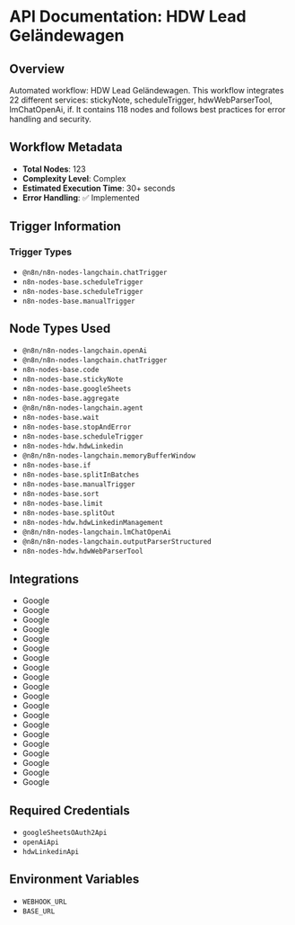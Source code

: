 # API Documentation: HDW Lead Geländewagen

## Overview
Automated workflow: HDW Lead Geländewagen. This workflow integrates 22 different services: stickyNote, scheduleTrigger, hdwWebParserTool, lmChatOpenAi, if. It contains 118 nodes and follows best practices for error handling and security.

## Workflow Metadata
- **Total Nodes**: 123
- **Complexity Level**: Complex
- **Estimated Execution Time**: 30+ seconds
- **Error Handling**: ✅ Implemented

## Trigger Information
### Trigger Types
- `@n8n/n8n-nodes-langchain.chatTrigger`
- `n8n-nodes-base.scheduleTrigger`
- `n8n-nodes-base.scheduleTrigger`
- `n8n-nodes-base.manualTrigger`

## Node Types Used
- `@n8n/n8n-nodes-langchain.openAi`
- `@n8n/n8n-nodes-langchain.chatTrigger`
- `n8n-nodes-base.code`
- `n8n-nodes-base.stickyNote`
- `n8n-nodes-base.googleSheets`
- `n8n-nodes-base.aggregate`
- `@n8n/n8n-nodes-langchain.agent`
- `n8n-nodes-base.wait`
- `n8n-nodes-base.stopAndError`
- `n8n-nodes-base.scheduleTrigger`
- `n8n-nodes-hdw.hdwLinkedin`
- `@n8n/n8n-nodes-langchain.memoryBufferWindow`
- `n8n-nodes-base.if`
- `n8n-nodes-base.splitInBatches`
- `n8n-nodes-base.manualTrigger`
- `n8n-nodes-base.sort`
- `n8n-nodes-base.limit`
- `n8n-nodes-base.splitOut`
- `n8n-nodes-hdw.hdwLinkedinManagement`
- `@n8n/n8n-nodes-langchain.lmChatOpenAi`
- `@n8n/n8n-nodes-langchain.outputParserStructured`
- `n8n-nodes-hdw.hdwWebParserTool`

## Integrations
- Google
- Google
- Google
- Google
- Google
- Google
- Google
- Google
- Google
- Google
- Google
- Google
- Google
- Google
- Google
- Google
- Google
- Google
- Google
- Google

## Required Credentials
- `googleSheetsOAuth2Api`
- `openAiApi`
- `hdwLinkedinApi`

## Environment Variables
- `WEBHOOK_URL`
- `BASE_URL`
